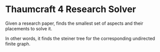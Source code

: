 # Thaumcraft 4 Research Solver

Given a research paper, finds the smallest set of aspects and their placements to solve it.

In other words, it finds the steiner tree for the corresponding undirected finite graph.